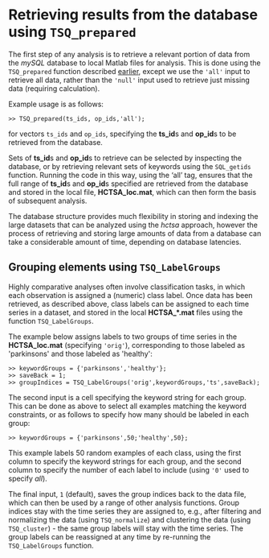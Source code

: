 # Retrieving results from the database using `TSQ_prepared`

The first step of any analysis is to retrieve a relevant portion of data from the *mySQL* database to local Matlab files for analysis.
This is done using the `TSQ_prepared` function described [earlier](retrieving_to_compute.md), except we use the `'all'` input to retrieve all data, rather than the `'null'` input used to retrieve just missing data (requiring calculation).

Example usage is as follows:

    >> TSQ_prepared(ts_ids, op_ids,'all');

for vectors `ts_ids` and `op_ids`, specifying the **ts\_id**s and **op\_id**s to be retrieved from the database.

Sets of **ts_id**s and **op_id**s to retrieve can be selected by inspecting the database, or by retrieving relevant sets of keywords using the `SQL_getids` function.
Running the code in this way, using the ‘all’ tag, ensures that the full range of **ts\_id**s and **op\_id**s specified are retrieved from the database and stored in the local file, **HCTSA_loc.mat**, which can then form the basis of subsequent analysis.

The database structure provides much flexibility in storing and indexing the large datasets that can be analyzed using the *hctsa* approach, however the process of retrieving and storing large amounts of data from a database can take a considerable amount of time, depending on database latencies.

## Grouping elements using `TSQ_LabelGroups`
<!--{#sec:grouping_variables}-->

Highly comparative analyses often involve classification tasks, in which each observation is assigned a (numeric) class label.
Once data has been retrieved, as described above, class labels can be assigned to each time series in a dataset, and stored in the local **HCTSA_*.mat** files using the function `TSQ_LabelGroups`.

The example below assigns labels to two groups of time series in the **HCTSA_loc.mat** (specifying `'orig'`), corresponding to those labeled as 'parkinsons' and those labeled as 'healthy':

    >> keywordGroups = {'parkinsons','healthy'};
    >> saveBack = 1;
    >> groupIndices = TSQ_LabelGroups('orig',keywordGroups,'ts',saveBack);

The second input is a cell specifying the keyword string for each group.
This can be done as above to select all examples matching the keyword constraints, or as follows to specify how many should be labeled in each group:

    >> keywordGroups = {'parkinsons',50;'healthy',50};

This example labels 50 random examples of each class, using the first column to specify the keyword strings for each group, and the second column to specify the number of each label to include (using `'0'` used to specify *all*).

The final input, `1` (default), saves the group indices back to the data file, which can then be used by a range of other analysis functions.
Group indices stay with the time series they are assigned to, e.g., after filtering and normalizing the data (using `TSQ_normalize`) and clustering the data (using `TSQ_cluster`) - the same group labels will stay with the time series.
The group labels can be reassigned at any time by re-running the `TSQ_LabelGroups` function.